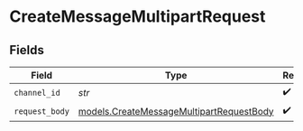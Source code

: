 # CreateMessageMultipartRequest


## Fields

| Field                                                                                      | Type                                                                                       | Required                                                                                   | Description                                                                                |
| ------------------------------------------------------------------------------------------ | ------------------------------------------------------------------------------------------ | ------------------------------------------------------------------------------------------ | ------------------------------------------------------------------------------------------ |
| `channel_id`                                                                               | *str*                                                                                      | :heavy_check_mark:                                                                         | N/A                                                                                        |
| `request_body`                                                                             | [models.CreateMessageMultipartRequestBody](../models/createmessagemultipartrequestbody.md) | :heavy_check_mark:                                                                         | N/A                                                                                        |